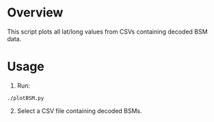 # Overview
This script plots all lat/long values from CSVs containing decoded BSM data.

# Usage
1. Run:
```
./plotBSM.py
```
2. Select a CSV file containing decoded BSMs.
